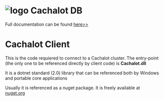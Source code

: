 ﻿![logo](https://github.com/usinesoft/Cachalot/blob/master/Media/cachalot_64.png?raw=true)  Cachalot DB  
===========================================================================================================
Full documentation can be found [here>>](https://github.com/usinesoft/Cachalot/blob/master/Doc/CachalotUserGuide.pdf)

Cachalot Client 
===========================================

This is the code requiered to connect to a Cachalot cluster. The entry-point (the only one to be referenced directly by client code) is **Cachalot.dll**

It is a dotnet standard (2.0) library that can be referenced both by Windows and portable core applications

Usually it is referenced as a nuget package. It is freely available at  [nuget.org](https://www.nuget.org/packages?q=cachalot)


